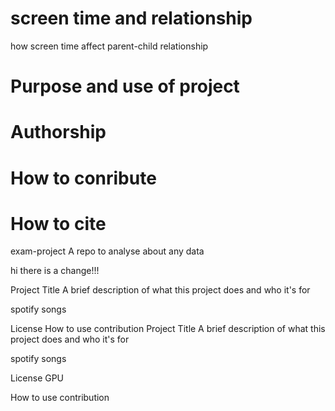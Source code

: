 # screen time and relationship
 how screen time affect parent-child relationship
 
# Purpose and use of project

# Authorship

# How to conribute

# How to cite 
exam-project
A repo to analyse about any data

hi there is a change!!!

Project Title
A brief description of what this project does and who it's for

spotify songs

License
How to use
contribution
Project Title A brief description of what this project does and who it's for

spotify songs

License GPU

How to use contribution
